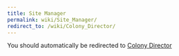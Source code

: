 ```yaml
---
title: Site Manager
permalink: wiki/Site_Manager/
redirect_to: /wiki/Colony_Director/
---
```


You should automatically be redirected to [Colony Director](/wiki/Colony_Director/)
